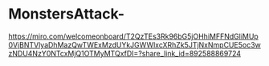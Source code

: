 # MonstersAttack-
https://miro.com/welcomeonboard/T2QzTEs3Rk96bG5jOHhiMFFNdGliMUp0VjBNTVlyaDhMazQwTWExMzdUYkJGWWlxcXRhZk5JTjNxNmpCUE5oc3wzNDU4NzY0NTcxMjQ1OTMyMTQxfDI=?share_link_id=892588869724
